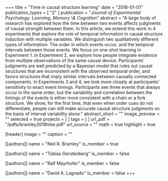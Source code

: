 +++
title = "Time in causal structure learning"
date = "2018-01-01"
publication_types = [ "2" ]
publication = "_Journal of Experimental Psychology: Learning, Memory \\& Cognition_"
abstract = "A large body of research has explored how the time between two events affects judgments of causal strength between them. In this article, we extend this work in 4 experiments that explore the role of temporal information in causal structure induction with multiple variables. We distinguish two qualitatively different types of information: The order in which events occur, and the temporal intervals between those events. We focus on one-shot learning in Experiment 1. In Experiment 2, we explore how people integrate evidence from multiple observations of the same causal device. Participants’ judgments are well predicted by a Bayesian model that rules out causal structures that are inconsistent with the observed temporal order, and favors structures that imply similar intervals between causally connected components. In Experiments 3 and 4, we look more closely at participants’ sensitivity to exact event timings. Participants see three events that always occur in the same order, but the variability and correlation between the timings of the events is either more consistent with a chain or a fork structure. We show, for the first time, that even when order cues do not differentiate, people can still make accurate causal structure judgments on the basis of interval variability alone."
abstract_short = ""
image_preview = ""
selected = true
projects = [ ]
tags = [ ]
url_pdf = "/pdfs/bramley2018time.pdf"
url_source = ""
math = true
highlight = true

[header]
image = ""
caption = ""

[[authors]]
name = "Neil R. Bramley"
is_member = true

[[authors]]
name = "Tobias Gerstenberg"
is_member = false

[[authors]]
name = "Ralf Mayrhofer"
is_member = false

[[authors]]
name = "David A. Lagnado"
is_member = false
+++

